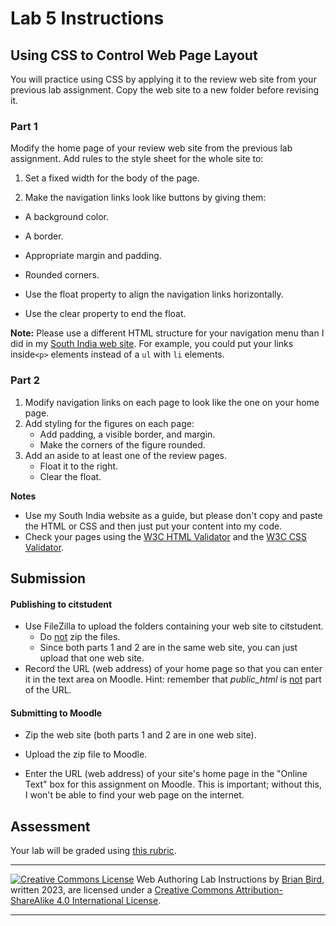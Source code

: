 # Lab 5 Instructions


## Using CSS to Control Web Page Layout

You will practice using CSS by applying it to the review web site from your previous lab assignment. Copy the web site to a new folder before revising it.

### Part 1

Modify the home page of your review web site from the previous lab assignment. Add rules to the style sheet for the whole site to:

1. Set a fixed width for the body of the page.

2. Make the navigation links look like buttons by giving them:

- A background color.
- A border.
- Appropriate margin and padding.
- Rounded corners.

- Use the float property to align the navigation links horizontally.
- Use the clear property to end the float.

**Note:** Please use a different HTML structure for your navigation menu than I did in my [South India web site](https://lcc-cit.github.io/CIS195-Demos/Unit05/Finished/). For example, you could put your links inside`<p>` elements instead of a `ul` with `li` elements.


### Part 2

1. Modify navigation links on each page to look like the one on your home page.
2. Add styling for the figures on each page:
   - Add padding, a visible border, and margin.
   - Make the corners of the figure rounded.
3. Add an aside to at least one of the review pages.
   - Float it to the right.
   - Clear the float.

**Notes**

- Use my South India website as a guide, but please don't copy and paste the HTML or CSS and then just put your content into my code.
- Check your pages using the [W3C HTML Validator](https://validator.w3.org)  and the [W3C CSS Validator](http://jigsaw.w3.org/css-validator/).



## Submission

#### Publishing to citstudent

- Use FileZilla to upload the folders containing your web site to citstudent.
  - Do <u>not</u> zip the files.
  - Since both parts 1 and 2 are in the same web site, you can just upload that one web site.
- Record the URL (web address) of your home page so that you can enter it in the text area on Moodle.
  Hint: remember that *public_html* is <u>not</u> part of the URL.

#### Submitting to Moodle

- Zip the web site (both parts 1 and 2 are in one web site).

- Upload the zip file to Moodle.

- Enter the URL (web address) of your site's home page in the "Online Text" box for this assignment on  Moodle. This is important; without this, I won't be able to find your web page on the internet.


## Assessment

Your lab will be graded using [this rubric](Lab5Rubric_8wk.htm).

------

[![Creative Commons License](https://i.creativecommons.org/l/by-sa/4.0/88x31.png)](http://creativecommons.org/licenses/by-sa/4.0/) Web Authoring Lab Instructions by [Brian Bird](https://profbird.dev), written <time>2023</time>, are licensed under a [Creative Commons Attribution-ShareAlike 4.0 International License](http://creativecommons.org/licenses/by-sa/4.0/). 

------------



